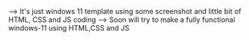 --> It's just windows 11 template using some screenshot and little bit of HTML, CSS and JS coding
--> Soon will try to make a fully functional windows-11 using HTML,CSS and JS